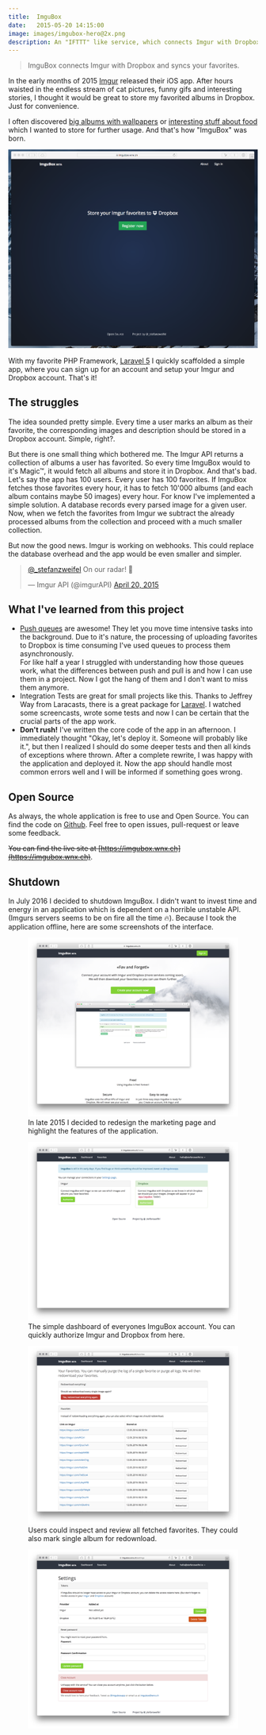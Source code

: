 ```yaml
---
title:  ImguBox
date:   2015-05-20 14:15:00
image: images/imgubox-hero@2x.png
description: An "IFTTT" like service, which connects Imgur with Dropbox
---
```


> ImguBox connects Imgur with Dropbox and syncs your favorites.

In the early months of 2015 [Imgur](http://imgur.com) released their iOS app. After hours waisted in the endless stream of cat pictures, funny gifs and interesting stories, I thought it would be great to store my favorited albums in Dropbox. Just for convenience.

I often discovered [big albums with wallpapers](http://imgur.com/gallery/sWhDa) or [interesting stuff about food](http://imgur.com/gallery/zP7nZ) which I wanted to store for further usage.
And that's how "ImguBox" was born.

<div>
    <img src="images/landingpage.png" alt="Landingpage">
</div>

With my favorite PHP Framework, [Laravel 5](http://laravel.com) I quickly scaffolded a simple app, where you can sign up for an account and setup your Imgur and Dropbox account. That's it!

## The struggles

The idea sounded pretty simple. Every time a user marks an album as their favorite, the corresponding images and description should be stored in a Dropbox account. Simple, right?.

But there is one small thing which bothered me. The Imgur API returns a collection of albums a user has favorited. So every time ImguBox would to it's Magic&trade;, it would fetch all albums and store it in Dropbox. And that's bad.      
Let's say the app has 100 users. Every user has 100 favorites. If ImguBox fetches those favorites every hour, it has to fetch 10'000 albums (and each album contains maybe 50 images) every hour. For know I've implemented a simple solution. A database records every parsed image for a given user. Now, when we fetch the favorites from Imgur we subtract the already processed albums from the collection and proceed with a much smaller collection.

But now the good news. Imgur is working on webhooks. This could replace the database overhead and the app would be even smaller and simpler.

<div class="m2 md-m4">
    <blockquote class="twitter-tweet" lang="en"><p lang="en" dir="ltr"><a href="https://twitter.com/_stefanzweifel">@_stefanzweifel</a> On our radar! 🚀</p>&mdash; Imgur API (@imgurAPI) <a href="https://twitter.com/imgurAPI/status/590281859453493248">April 20, 2015</a></blockquote>
    <script async src="//platform.twitter.com/widgets.js" charset="utf-8"></script>
</div>
   

## What I've learned from this project

- [Push queues](http://laravel.com/docs/5.0/queues#push-queues) are awesome! They let you move time intensive tasks into the background. Due to it's nature, the processing of uploading favorites to Dropbox is time consuming I've used queues to process them asynchronously.    
For like half a year I struggled with understanding how those queues work, what the differences between push and pull is and how I can use them in a project. Now I got the hang of them and I don't want to miss them anymore.
- Integration Tests are great for small projects like this. Thanks to Jeffrey Way from Laracasts, there is a great package for [Laravel](https://github.com/laracasts/integrated). I watched some screencasts, wrote some tests and now I can be certain that the crucial parts of the app work.
- **Don't rush!** I've written the core code of the app in an afternoon. I immediately thought "Okay, let's deploy it. Someone will probably like it.", but then I realized I should do some deeper tests and then all kinds of exceptions where thrown. After a complete rewrite, I was happy with the application and deployed it.
Now the app should handle most common errors well and I will be informed if something goes wrong.


## Open Source

As always, the whole application is free to use and Open Source. You can find the code on [Github](https://github.com/stefanzweifel/imgubox). Feel free to open issues, pull-request or leave some feedback.

~~You can find the live site at [https://imgubox.wnx.ch](https://imgubox.wnx.ch)~~. 

## Shutdown

In July 2016 I decided to shutdown ImguBox. I didn't want to invest time and energy in an application which is dependent on a horrible unstable API. (Imgurs servers seems to be on fire all the time 🔥).
Because I took the application offline, here are some screenshots of the interface.

<figure>
    <a href="images/landingpage-late-2015.png">
        <img src="images/landingpage-late-2015.png" alt="Landingpage">
    </a>
    <figcaption>In late 2015 I decided to redesign the marketing page and highlight the features of the application.</figcaption>
</figure>

<figure>
    <a href="images/dashboard.png">
        <img src="images/dashboard.png" alt="Dashboard">
    </a>
    <figcaption>The simple dashboard of everyones ImguBox account. You can quickly authorize Imgur and Dropbox from here.</figcaption>
</figure>

<figure>
    <a href="images/favorites.png">
        <img src="images/favorites.png" alt="List view of all favorites">
    </a>
    <figcaption>Users could inspect and review all fetched favorites. They could also mark single album for redownload.</figcaption>
</figure>

<figure>
    <a href="images/settings.png">
        <img src="images/settings.png" alt="Basic settings Screen">
    </a>
</figure>
